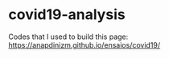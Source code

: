 # covid19-analysis
 Codes that I used to build this page: https://anapdinizm.github.io/ensaios/covid19/
